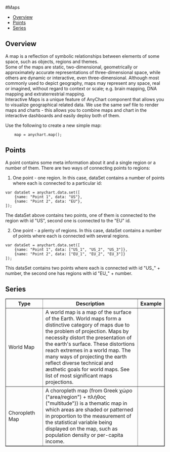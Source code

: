 #Maps

* [Overview](#overview)
* [Points](#points)
* [Series](#series)

## Overview

A map is a reflection of symbolic relationships between elements of some space, such as objects, regions and themes.
<br>
Some of the maps are static, two-dimensional, geometrically or approximately accurate representations of three-dimensional space, 
while others are dynamic or interactive, even three-dimensional. Although most commonly used to depict geography, maps may represent 
any space, real or imagined, without regard to context or scale; e.g. brain mapping, DNA mapping and extraterrestrial mapping.
<br>
Interactive Maps is a unique feature of AnyChart component that allows you to visualize geographical related data. We use the same swf file to render maps and charts - this allows you to combine maps and chart in the interactive dashboards and easily deploy both of them.

Use the following to create a new simple map:
```
	map = anychart.map();
```

## Points

A point contains some meta information about it and a single region or a number of them. 
There are two ways of connecting points to regions:
1) One point - one region. In this case, dataSet contains a number of points where each is connected to a particular id:
```
var dataSet = anychart.data.set([
    {name: "Point 1", data: "US"},
    {name: "Point 2", data: "EU"},
]);
```
The dataSet above contains two points, one of them is connected to the region with id "US", second one is connected to the "EU" id.

2) One point - a plenty of regions. In this case, dataSet contains a number of points where each is connected with several regions.
```
var dataSet = anychart.data.set([
    {name: "Point 1", data: ["US_1", "US_2", "US_3"]},
    {name: "Point 2", data: ["EU_1", "EU_2", "EU_3"]}
]);
```
This dataSet contains two points where each is connected with id "US_" + number, the second one has regions with id "EU_" + number.

## Series

<table border="1" class="dtTABLE">
<tbody>
<tr>
<th width="100"><b>Type</b></th>
<th><b>Description</b></th>
<th><b>Example</b></th>
</tr>
<tr>
<td>World Map</td>
<td>
A world map is a map of the surface of the Earth. World maps form a distinctive category of maps due to the problem of projection. 
Maps by necessity distort the presentation of the earth's surface. These distortions reach extremes in a world map. The many ways of projecting 
the earth reflect diverse technical and æsthetic goals for world maps. See list of most significant maps projections.
</td>
<td> </td>
</tr>
<tr>
<td>Choropleth Map</td>
<td> 
A choropleth map (from Greek χώρο ("area/region") + πλήθος ("multitude")) is a thematic map in which areas are shaded or 
patterned in proportion to the measurement of the statistical variable being displayed on the map, such as population density or per-capita income.
</td>
<td>  </td>
</tr>
</tbody>
</table>

